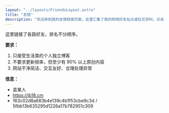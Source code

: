 ```yaml
---
layout: "../layouts/FriendsLayout.astro"
title: "友链"
description: "欢迎来到我的友情链接页面，这里汇集了我的网络好友站点或社交资料。点击链接，探索更多有价值的内容和有趣的人。"
---
```


这里链接了各路好友，排名不分顺序。

**要求：**

1. 只接受生活类的个人独立博客
2. 不要求更新频率，但至少有 90% 以上原创内容
3. 网站干净简洁、交互友好、合理处理异常

**信息：**

- 袁某人
- <https://jb18.cm>
- 163c02d8a683b4e139c4b1f53cbe9c3d / 5fbb13b635295d1226a17b782951c309
